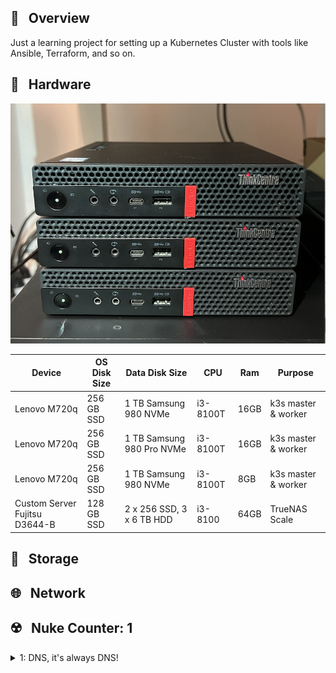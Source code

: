 ## 📖 &nbsp; Overview

Just a learning project for setting up a Kubernetes Cluster with tools like Ansible, Terraform, and so on.

## 🔧 &nbsp; Hardware

![pve-cluster](docs/assets/pve-cluster.png)

| Device                        | OS Disk Size | Data Disk Size            | CPU      | Ram  | Purpose             |
| ----------------------------- | ------------ | ------------------------- | -------- | ---- | ------------------- |
| Lenovo M720q                  | 256 GB SSD   | 1 TB Samsung 980 NVMe     | i3-8100T | 16GB | k3s master & worker |
| Lenovo M720q                  | 256 GB SSD   | 1 TB Samsung 980 Pro NVMe | i3-8100T | 16GB | k3s master & worker |
| Lenovo M720q                  | 256 GB SSD   | 1 TB Samsung 980 NVMe     | i3-8100T | 8GB  | k3s master & worker |
| Custom Server Fujitsu D3644-B | 128 GB SSD   | 2 x 256 SSD, 3 x 6 TB HDD | i3-8100  | 64GB | TrueNAS Scale       |

## 💾 &nbsp; Storage

## 🌐 &nbsp; Network

## ☢️ &nbsp; Nuke Counter: 1

<details>
  <summary>1: DNS, it's always DNS!</summary>

  ### What happened?
  I attempted to configure [Split DNS](https://en.wikipedia.org/wiki/Split-horizon_DNS) using two ingress-nginx controllers: one for internal requests and another for those coming over Cloudflare IPs. To cut a long story short, I severely misconfigured my pi-hole, OpenWrt, and Cilium settings.

  ### What did I learn?
  One genius guy explaining it very well and convincing me that I absolutely need it does not necessarily mean that I need it right now.

  Keep it simple! Use WireGuard over OCI until I decide to make anything publicly available.

  ### How to fix it in future?
  RTFM!
  * https://artifacthub.io/packages/helm/ingress-nginx/ingress-nginx#additional-internal-load-balancer
  * https://whitematter.tech/posts/https-for-homelab-internal-resources/

</details>
